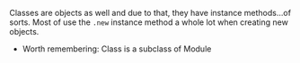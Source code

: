 Classes are objects as well and due to that, they have instance methods...of sorts. Most of use the `.new` instance method a whole lot when creating new objects.

* Worth remembering: Class is a subclass of Module